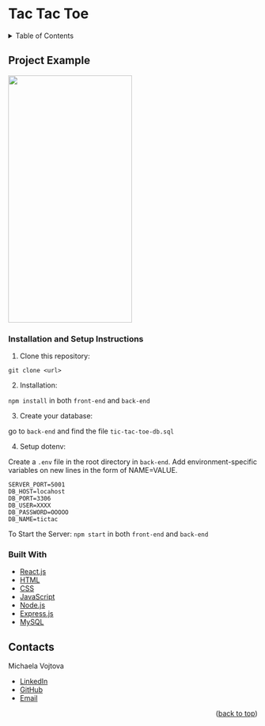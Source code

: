 # Tac Tac Toe


<!-- TABLE OF CONTENTS -->
<details>
  <summary>Table of Contents</summary>
  <ol>
    <li><a href="#project-example">Project Example</a></li>
    <li><a href="#built-with">Built With</a></li>
    <li><a href="#installation-and-setup-instructions">Installation</a></li>
    <li><a href="#contacts">Contacts</a></li>
  </ol>
</details>

## Project Example
<p float="left">
<img src="" width="250" height="500"> 
</p>

### Installation and Setup Instructions

1. Clone this repository:

`git clone <url>`

2. Installation:

`npm install` in both `front-end` and `back-end`

3. Create your database:

go to `back-end` and find the file `tic-tac-toe-db.sql`

4. Setup dotenv:

Create a `.env` file in the root directory in `back-end`. Add environment-specific variables on new lines in the form of NAME=VALUE.

```dosini
SERVER_PORT=5001
DB_HOST=locahost
DB_PORT=3306
DB_USER=XXXX
DB_PASSWORD=OOOOO
DB_NAME=tictac
```
To Start the Server:
`npm start` in both `front-end` and `back-end`


### Built With

- [React.js](https://reactjs.org/)
- [HTML](https://html.spec.whatwg.org/multipage/)
- [CSS](https://www.w3.org/Style/CSS/Overview.en.html)
- [JavaScript](https://tc39.es/ecma262/)
- [Node.js](https://nodejs.org/en/)
- [Express.js](https://expressjs.com/)
- [MySQL](https://www.mysql.com/)

<!-- CONTACT -->

## Contacts

Michaela Vojtova

- [LinkedIn](https://www.linkedin.com/in/michaelavojtova/)
- [GitHub](https://github.com/misavojtova)
- [Email](misacastella@gmail.com)


<p align="right">(<a href="#top">back to top</a>)</p>
